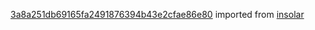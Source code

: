 [3a8a251db69165fa2491876394b43e2cfae86e80](https://github.com/insolar/insolar/commit/3a8a251db69165fa2491876394b43e2cfae86e80) imported from [insolar](https://github.com/insolar/insolar)
